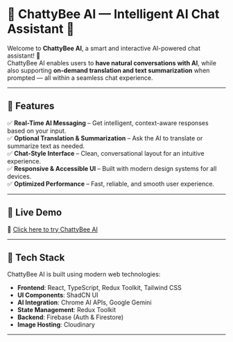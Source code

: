 # 🐝 ChattyBee AI — Intelligent AI Chat Assistant 🤖

Welcome to **ChattyBee AI**, a smart and interactive AI-powered chat assistant! 🚀  
ChattyBee AI enables users to **have natural conversations with AI**, while also supporting **on-demand translation and text summarization** when prompted — all within a seamless chat experience.

---

## 🌟 Features

✅ **Real-Time AI Messaging** – Get intelligent, context-aware responses based on your input.  
✅ **Optional Translation & Summarization** – Ask the AI to translate or summarize text as needed.  
✅ **Chat-Style Interface** – Clean, conversational layout for an intuitive experience.  
✅ **Responsive & Accessible UI** – Built with modern design systems for all devices.  
✅ **Optimized Performance** – Fast, reliable, and smooth user experience.

---

## 🚀 Live Demo

🔗 [Click here to try ChattyBee AI](https://chatty-bee-ai.vercel.app/)

---

## 🔧 Tech Stack

ChattyBee AI is built using modern web technologies:

- **Frontend**: React, TypeScript, Redux Toolkit, Tailwind CSS
- **UI Components**: ShadCN UI
- **AI Integration**: Chrome AI APIs, Google Gemini
- **State Management**: Redux Toolkit
- **Backend**: Firebase (Auth & Firestore)
- **Image Hosting**: Cloudinary

---
